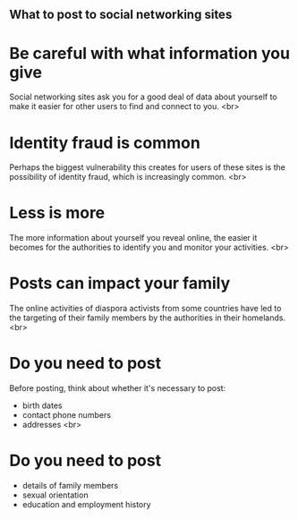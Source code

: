 
## What to post to social networking sites

# Be careful with what information you give
Social networking sites ask you for a good deal of data about yourself to make it easier for other users to find and connect to you.
&lt;br&gt;
# Identity fraud is common
Perhaps the biggest vulnerability this creates for users of these sites is the possibility of identity fraud, which is increasingly common.
&lt;br&gt;
# Less is more
The more information about yourself you reveal online, the easier it becomes for the authorities to identify you and monitor your activities.
&lt;br&gt;
# Posts can impact your family
The online activities of diaspora activists from some countries have led to the targeting of their family members by the authorities in their homelands.
&lt;br&gt;
# Do you need to post
Before posting, think about whether it&#39;s necessary to post:
 - birth dates
 - contact phone numbers
 - addresses
&lt;br&gt;
# Do you need to post
 - details of family members
 - sexual orientation
 - education and employment history
